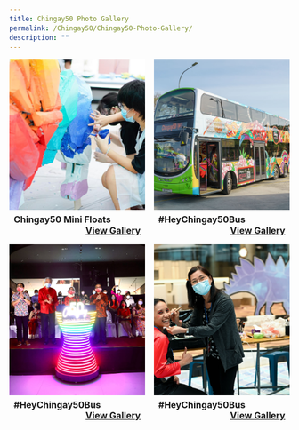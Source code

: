 ```yaml
---
title: Chingay50 Photo Gallery
permalink: /Chingay50/Chingay50-Photo-Gallery/
description: ""
---
```




<div style="display: grid; grid-template-columns: repeat(auto-fit, minmax(228px, 1fr)); gap:1rem; padding:0px">

<div style="display: block; overflow:hidden; text-decoration: none;  max-width: 20rem;">
<div style="min-height:17rem; max-height:17rem; overflow:hidden;"><img style="min-height:17rem; object-fit: cover; position:relative; top:rem;" src="/images/Event%20Gallery/chingay50-mini-float-@-sembawang-grc-2.jpeg" alt="@ Sembawang GRC"></div>
<div style="padding:.5rem; text-align:left; line-height: 1.3em;"><span style= "font-size: 1rem; font-weight: bold;">Chingay50 Mini Floats </span><span style="float:right; font-size: 1rem; font-weight: bold;"><a href="/chingay50-photo-gallery/mini-float/">View Gallery</a></div></div>

	
<div style="display: block; overflow:hidden; text-decoration: none;  max-width: 20rem;">
<div style="min-height:17rem; max-height:17rem; overflow:hidden;"><img style="min-height:17rem; object-fit: cover; position:relative; top:rem;" src="/images/Event%20Gallery/Chingay50Bus%20Launch/Category%20Cover%20Photo-01.jpg" alt="Chingay50 Bus Design"></div>
<div style="padding:.5rem; text-align:left; line-height: 1.3em;"><span style= "font-size: 1rem; font-weight: bold;">#HeyChingay50Bus </span><span style="float:right; font-size: 1rem; font-weight: bold;"><a href="/chingay50-photo-gallery/heychingay50bus/">View Gallery</a></div></div>
	
<div style="display: block; overflow:hidden; text-decoration: none;  max-width: 20rem;">
<div style="min-height:17rem; max-height:17rem; overflow:hidden;"><img style="min-height:17rem; object-fit: cover; position:relative; top:rem;" src="/images/Event%20Gallery/Chingay50%20at%20Jewel/Act%201%20to%202%20President%20Halimah%20Yacob%20light%20up%20the%20stage-01.jpg" alt="Chingay50"></div>
<div style="padding:.5rem; text-align:left; line-height: 1.3em;"><span style= "font-size: 1rem; font-weight: bold;">#HeyChingay50Bus </span><span style="float:right; font-size: 1rem; font-weight: bold;"><a href="/Chingay50-Photo-Gallery/chingay50-at-jewel-changi-airport/">View Gallery</a></div></div>

<div style="display: block; overflow:hidden; text-decoration: none;  max-width: 20rem;">
<div style="min-height:17rem; max-height:17rem; overflow:hidden;"><img style="min-height:17rem; object-fit: cover; position:relative; top:rem;" src="/images/Event%20Gallery/Behind%20The%20Scenes/Dance%20Inspiration-01.jpg" alt="Performer Gets Her Make Up Done"></div>
<div style="padding:.5rem; text-align:left; line-height: 1.3em;"><span style= "font-size: 1rem; font-weight: bold;">#HeyChingay50Bus </span><span style="float:right; font-size: 1rem; font-weight: bold;"><a href="/Chingay50-Photo-Gallery/chingay50-behind-the-scenes/">View Gallery</a></div></div>
	

</div>